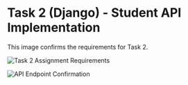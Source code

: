 # Task 2 (Django) - Student API Implementation

This image confirms the requirements for Task 2.

![Task 2 Assignment Requirements](screenshot-1.png)

![API Endpoint Confirmation](screenshot-2.png)

